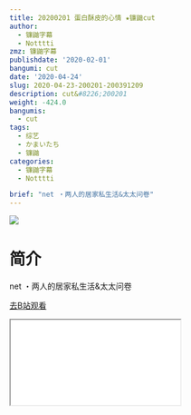 ```yaml
---
title: 20200201 蛋白酥皮的心情 ★镰鼬cut
author:
  - 镰鼬字幕
  - Notttti
zmz: 镰鼬字幕
publishdate: '2020-02-01'
bangumi: cut
date: '2020-04-24'
slug: 2020-04-23-200201-200391209
description: cut&#8226;200201
weight: -424.0
bangumis:
  - cut
tags:
  - 综艺
  - かまいたち
  - 镰鼬
categories:
  - 镰鼬字幕
  - Notttti

brief: "net ・两人的居家私生活&太太问卷"
---
```

![](https://raw.githubusercontent.com/tcgriffith/owaraisite/master/static/tmpimg/3adad5d04cdf46f17bdd6a401db9df1d40944f5b.jpg.480.jpg)
# 简介  
net
・两人的居家私生活&太太问卷  

[去B站观看](https://www.bilibili.com/video/av200391209/)
<div class ="resp-container"><iframe class="testiframe" src="//player.bilibili.com/player.html?aid=200391209"", scrolling="no", allowfullscreen="true" > </iframe></div> 
